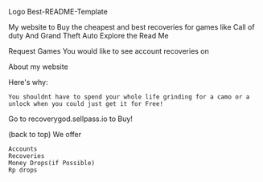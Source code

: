 

Logo
Best-README-Template

My website to Buy the cheapest and best recoveries for games like Call of duty And Grand Theft Auto
Explore the Read Me

 Request Games You would like to see account recoveries on

About my website



Here's why:

    You shouldnt have to spend your whole life grinding for a camo or a unlock when you could just get it for Free!
    



Go to recoverygod.sellpass.io to Buy!

(back to top)
We offer


    Accounts
    Recoveries
    Money Drops(if Possible)
    Rp drops
    
 

